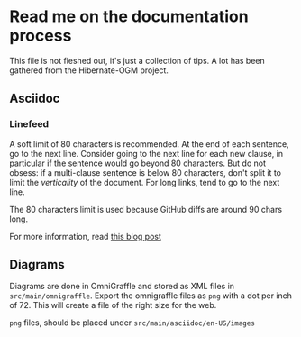 # Read me on the documentation process

This file is not fleshed out, it's just a collection of tips.
A lot has been gathered from the Hibernate-OGM project.

## Asciidoc

### Linefeed

A soft limit of 80 characters is recommended.
At the end of each sentence, go to the next line.
Consider going to the next line for each new clause,
in particular if the sentence would go beyond 80 characters.
But do not obsess: if a multi-clause sentence is below 80 characters,
don't split it to limit the _verticality_ of the document.
For long links, tend to go to the next line.

The 80 characters limit is used because GitHub diffs are around 90 chars long.

For more information, read
[this blog post](http://emmanuelbernard.com/blog/2013/08/08/one-line-per-idea/)

## Diagrams

Diagrams are done in OmniGraffle and stored as XML files in `src/main/omnigraffle`.
Export the omnigraffle files as `png` with a dot per inch of 72. This will create
a file of the right size for the web.

`png` files, should be placed under `src/main/asciidoc/en-US/images`
